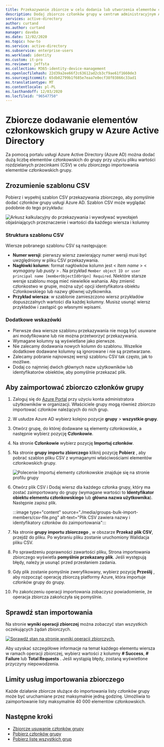 ```yaml
---
title: Przekazywanie zbiorcze w celu dodania lub utworzenia elementów członkowskich grupy — Azure Active Directory | Microsoft Docs
description: Dodaj zbiorczo członków grupy w centrum administracyjnym Azure Active Directory.
services: active-directory
author: curtand
ms.author: curtand
manager: daveba
ms.date: 12/02/2020
ms.topic: how-to
ms.service: active-directory
ms.subservice: enterprise-users
ms.workload: identity
ms.custom: it-pro
ms.reviewer: jeffsta
ms.collection: M365-identity-device-management
ms.openlocfilehash: 22d39a2ee66f2c63612ad2cb3cf9ae61f1660de3
ms.sourcegitcommit: 65db02799b1f685e7eaa7e0ecf38f03866c33ad1
ms.translationtype: MT
ms.contentlocale: pl-PL
ms.lasthandoff: 12/03/2020
ms.locfileid: "96547750"
---
```

# <a name="bulk-add-group-members-in-azure-active-directory"></a>Zbiorcze dodawanie elementów członkowskich grupy w Azure Active Directory

Za pomocą portalu usługi Azure Active Directory (Azure AD) można dodać dużą liczbę elementów członkowskich do grupy przy użyciu pliku wartości rozdzielanych przecinkami (CSV) w celu zbiorczego importowania elementów członkowskich grupy.

## <a name="understand-the-csv-template"></a>Zrozumienie szablonu CSV

Pobierz i wypełnij szablon CSV przekazywania zbiorczego, aby pomyślnie dodać członków grupy usługi Azure AD. Szablon CSV może wyglądać podobnie do tego przykładu:

![Arkusz kalkulacyjny do przekazywania i wywoływać wywołajeń objaśniających przeznaczenie i wartości dla każdego wiersza i kolumny](./media/groups-bulk-import-members/template-with-callouts.png)

### <a name="csv-template-structure"></a>Struktura szablonu CSV

Wiersze pobranego szablonu CSV są następujące:

- **Numer wersji**: pierwszy wiersz zawierający numer wersji musi być uwzględniony w pliku CSV przekazywania.
- **Nagłówki kolumn**: format nagłówków kolumn jest &lt; *Item name* &gt; &lt; *wymagany lub pusty* &gt; . Na przykład `Member object ID or user principal name [memberObjectIdOrUpn] Required`. Niektóre starsze wersje szablonu mogą mieć niewielkie wahania. Aby zmienić członkostwo w grupie, można użyć opcji identyfikatora obiektu Członkowskiego lub nazwy głównej użytkownika.
- **Przykład wiersza**: w szablonie zamieszczono wiersz przykładów dopuszczalnych wartości dla każdej kolumny. Musisz usunąć wiersz przykładów i zastąpić go własnymi wpisami.

### <a name="additional-guidance"></a>Dodatkowe wskazówki

- Pierwsze dwa wiersze szablonu przekazywania nie mogą być usuwane ani modyfikowane lub nie można przetworzyć przekazywania.
- Wymagane kolumny są wyświetlane jako pierwsze.
- Nie zalecamy dodawania nowych kolumn do szablonu. Wszelkie dodatkowe dodawane kolumny są ignorowane i nie są przetwarzane.
- Zalecamy pobranie najnowszej wersji szablonu CSV tak często, jak to możliwe.
- Dodaj co najmniej dwóch głównych nazw użytkowników lub identyfikatorów obiektów, aby pomyślnie przekazać plik.

## <a name="to-bulk-import-group-members"></a>Aby zaimportować zbiorczo członków grupy

1. Zaloguj się do [Azure Portal](https://portal.azure.com) przy użyciu konta administratora użytkowników w organizacji. Właściciele grupy mogą również zbiorczo importować członków należących do nich grup.
1. W usłudze Azure AD wybierz kolejno pozycje **grupy**  >  **wszystkie grupy**.
1. Otwórz grupę, do której dodawane są elementy członkowskie, a następnie wybierz pozycję **Członkowie**.
1. Na stronie **Członkowie** wybierz pozycję **Importuj członków**.
1. Na stronie **grupy importu zbiorczego** kliknij pozycję **Pobierz** , aby pobrać szablon pliku CSV z wymaganymi właściwościami elementów członkowskich grupy.

    ![Polecenie Importuj elementy członkowskie znajduje się na stronie profilu grupy](./media/groups-bulk-import-members/import-panel.png)

1. Otwórz plik CSV i Dodaj wiersz dla każdego członka grupy, który ma zostać zaimportowany do grupy (wymagane wartości to **Identyfikator obiektu elementu członkowskiego** lub **główna nazwa użytkownika**). Następnie zapisz plik.

    :::image type="content" source="./media/groups-bulk-import-members/csv-file.png" alt-text="Plik CSV zawiera nazwy i identyfikatory członków do zaimportowania":::

1. Na stronie **grupy importu zbiorczego** , w obszarze **Przekaż plik CSV**, przejdź do pliku. Po wybraniu pliku zostanie uruchomiony Walidacja pliku CSV.
1. Po sprawdzeniu poprawności zawartości pliku, Strona importowania zbiorczego wyświetla **pomyślnie przekazany plik**. Jeśli występują błędy, należy je usunąć przed przesłaniem zadania.
1. Gdy plik zostanie pomyślnie zweryfikowany, wybierz pozycję **Prześlij** , aby rozpocząć operację zbiorczą platformy Azure, która importuje członków grupy do grupy.
1. Po zakończeniu operacji importowania zobaczysz powiadomienie, że operacja zbiorcza zakończyła się pomyślnie.

## <a name="check-import-status"></a>Sprawdź stan importowania

Na stronie **wyniki operacji zbiorczej** można zobaczyć stan wszystkich oczekujących żądań zbiorczych.

[![Sprawdź stan na stronie wyniki operacji zbiorczych.](./media/groups-bulk-import-members/bulk-center.png)](./media/groups-bulk-import-members/bulk-center.png#lightbox)

Aby uzyskać szczegółowe informacje na temat każdego elementu wiersza w ramach operacji zbiorczej, wybierz wartości z kolumny **# Success**, **# Failure** lub **Total Requests** . Jeśli wystąpią błędy, zostaną wyświetlone przyczyny niepowodzenia.

## <a name="bulk-import-service-limits"></a>Limity usług importowania zbiorczego

Każde działanie zbiorcze służące do importowania listy członków grupy może być uruchamiane przez maksymalnie jedną godzinę. Umożliwia to zaimportowanie listy maksymalnie 40 000 elementów członkowskich.

## <a name="next-steps"></a>Następne kroki

- [Zbiorcze usuwanie członków grupy](groups-bulk-remove-members.md)
- [Pobierz członków grupy](groups-bulk-download-members.md)
- [Pobierz listę wszystkich grup](groups-bulk-download.md)
